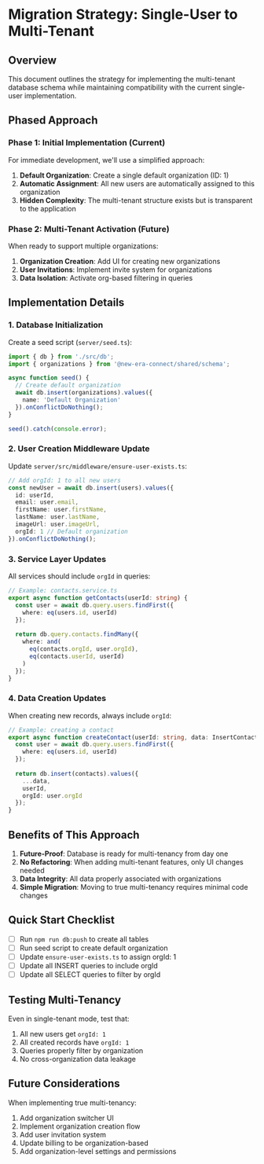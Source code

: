 # Migration Strategy: Single-User to Multi-Tenant

## Overview

This document outlines the strategy for implementing the multi-tenant database schema while maintaining compatibility with the current single-user implementation.

## Phased Approach

### Phase 1: Initial Implementation (Current)

For immediate development, we'll use a simplified approach:

1. **Default Organization**: Create a single default organization (ID: 1)
2. **Automatic Assignment**: All new users are automatically assigned to this organization
3. **Hidden Complexity**: The multi-tenant structure exists but is transparent to the application

### Phase 2: Multi-Tenant Activation (Future)

When ready to support multiple organizations:

1. **Organization Creation**: Add UI for creating new organizations
2. **User Invitations**: Implement invite system for organizations
3. **Data Isolation**: Activate org-based filtering in queries

## Implementation Details

### 1. Database Initialization

Create a seed script (`server/seed.ts`):

```typescript
import { db } from './src/db';
import { organizations } from '@new-era-connect/shared/schema';

async function seed() {
  // Create default organization
  await db.insert(organizations).values({
    name: 'Default Organization'
  }).onConflictDoNothing();
}

seed().catch(console.error);
```

### 2. User Creation Middleware Update

Update `server/src/middleware/ensure-user-exists.ts`:

```typescript
// Add orgId: 1 to all new users
const newUser = await db.insert(users).values({
  id: userId,
  email: user.email,
  firstName: user.firstName,
  lastName: user.lastName,
  imageUrl: user.imageUrl,
  orgId: 1 // Default organization
}).onConflictDoNothing();
```

### 3. Service Layer Updates

All services should include `orgId` in queries:

```typescript
// Example: contacts.service.ts
export async function getContacts(userId: string) {
  const user = await db.query.users.findFirst({
    where: eq(users.id, userId)
  });
  
  return db.query.contacts.findMany({
    where: and(
      eq(contacts.orgId, user.orgId),
      eq(contacts.userId, userId)
    )
  });
}
```

### 4. Data Creation Updates

When creating new records, always include `orgId`:

```typescript
// Example: creating a contact
export async function createContact(userId: string, data: InsertContact) {
  const user = await db.query.users.findFirst({
    where: eq(users.id, userId)
  });
  
  return db.insert(contacts).values({
    ...data,
    userId,
    orgId: user.orgId
  });
}
```

## Benefits of This Approach

1. **Future-Proof**: Database is ready for multi-tenancy from day one
2. **No Refactoring**: When adding multi-tenant features, only UI changes needed
3. **Data Integrity**: All data properly associated with organizations
4. **Simple Migration**: Moving to true multi-tenancy requires minimal code changes

## Quick Start Checklist

- [ ] Run `npm run db:push` to create all tables
- [ ] Run seed script to create default organization
- [ ] Update `ensure-user-exists.ts` to assign orgId: 1
- [ ] Update all INSERT queries to include orgId
- [ ] Update all SELECT queries to filter by orgId

## Testing Multi-Tenancy

Even in single-tenant mode, test that:

1. All new users get `orgId: 1`
2. All created records have `orgId: 1`
3. Queries properly filter by organization
4. No cross-organization data leakage

## Future Considerations

When implementing true multi-tenancy:

1. Add organization switcher UI
2. Implement organization creation flow
3. Add user invitation system
4. Update billing to be organization-based
5. Add organization-level settings and permissions